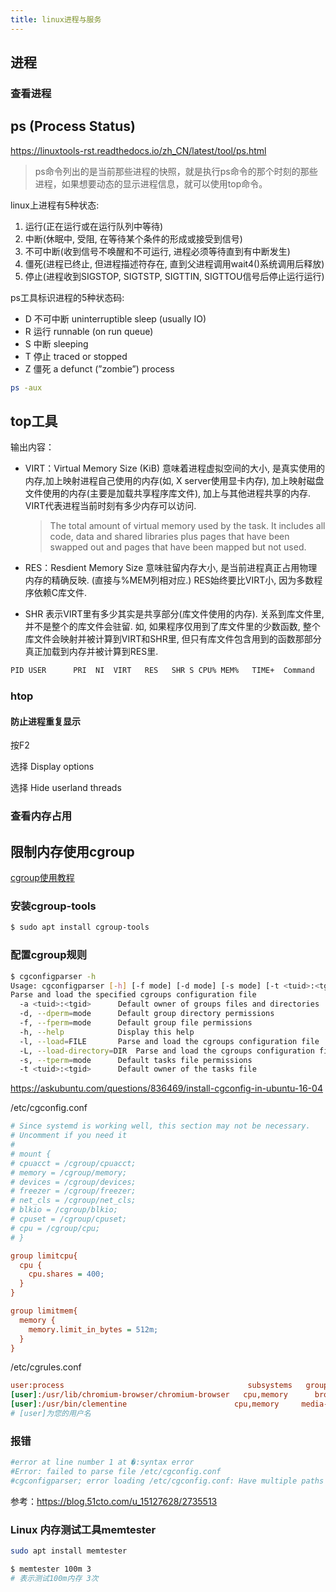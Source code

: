 ```yaml
---
title: linux进程与服务
---
```


## 进程

### 查看进程

## ps (Process Status)

https://linuxtools-rst.readthedocs.io/zh_CN/latest/tool/ps.html

> ps命令列出的是当前那些进程的快照，就是执行ps命令的那个时刻的那些进程，如果想要动态的显示进程信息，就可以使用top命令。

linux上进程有5种状态:

1. 运行(正在运行或在运行队列中等待)
2. 中断(休眠中, 受阻, 在等待某个条件的形成或接受到信号)
3. 不可中断(收到信号不唤醒和不可运行, 进程必须等待直到有中断发生)
4. 僵死(进程已终止, 但进程描述符存在, 直到父进程调用wait4()系统调用后释放)
5. 停止(进程收到SIGSTOP, SIGTSTP, SIGTTIN, SIGTTOU信号后停止运行运行)

ps工具标识进程的5种状态码:

- D 不可中断 uninterruptible sleep (usually IO)
- R 运行 runnable (on run queue)
- S 中断 sleeping
- T 停止 traced or stopped
- Z 僵死 a defunct (”zombie”) process



```sh
ps -aux 
```









## top工具

输出内容：

- VIRT：Virtual Memory Size (KiB)	意味着进程虚拟空间的大小, 是真实使用的内存,加上映射进程自己使用的内存(如, X server使用显卡内存), 加上映射磁盘文件使用的内存(主要是加载共享程序库文件), 加上与其他进程共享的内存. VIRT代表进程当前时刻有多少内存可以访问.

  >The  total amount of virtual memory used by the task.  It includes all code, data and shared libraries plus pages that have been swapped out and pages that have been mapped but not used.

- RES：Resdient Memory Size    意味驻留内存大小, 是当前进程真正占用物理内存的精确反映. (直接与%MEM列相对应.) RES始终要比VIRT小, 因为多数程序依赖C库文件.

- SHR    表示VIRT里有多少其实是共享部分(库文件使用的内存). 关系到库文件里, 并不是整个的库文件会驻留. 如, 如果程序仅用到了库文件里的少数函数, 整个库文件会映射并被计算到VIRT和SHR里, 但只有库文件包含用到的函数那部分真正加载到内存并被计算到RES里.

```sh
PID USER      PRI  NI  VIRT   RES   SHR S CPU% MEM%   TIME+  Command

```



### htop

#### 防止进程重复显示

按F2

选择 Display options

选择 Hide userland threads



### 查看内存占用



## 限制内存使用cgroup

[cgroup使用教程](https://fuckcloudnative.io/posts/understanding-cgroups-part-1-basics/)

### 安装cgroup-tools

```sh
$ sudo apt install cgroup-tools
```

### 配置cgroup规则

```sh
$ cgconfigparser -h
Usage: cgconfigparser [-h] [-f mode] [-d mode] [-s mode] [-t <tuid>:<tgid>] [-a <agid>:<auid>] [-l FILE] [-L DIR] ...
Parse and load the specified cgroups configuration file
  -a <tuid>:<tgid>		Default owner of groups files and directories
  -d, --dperm=mode		Default group directory permissions
  -f, --fperm=mode		Default group file permissions
  -h, --help			Display this help
  -l, --load=FILE		Parse and load the cgroups configuration file
  -L, --load-directory=DIR	Parse and load the cgroups configuration files from a directory
  -s, --tperm=mode		Default tasks file permissions
  -t <tuid>:<tgid>		Default owner of the tasks file
```

https://askubuntu.com/questions/836469/install-cgconfig-in-ubuntu-16-04

/etc/cgconfig.conf

```ini
# Since systemd is working well, this section may not be necessary.
# Uncomment if you need it
#
# mount {
# cpuacct = /cgroup/cpuacct;
# memory = /cgroup/memory;
# devices = /cgroup/devices;
# freezer = /cgroup/freezer;
# net_cls = /cgroup/net_cls;
# blkio = /cgroup/blkio;
# cpuset = /cgroup/cpuset;
# cpu = /cgroup/cpu;
# }

group limitcpu{
  cpu {
    cpu.shares = 400;
  }
}

group limitmem{
  memory {
    memory.limit_in_bytes = 512m;
  }
}
```

/etc/cgrules.conf

```ini
user:process                                         subsystems   group
[user]:/usr/lib/chromium-browser/chromium-browser   cpu,memory      browsers
[user]:/usr/bin/clementine                        cpu,memory     media-players
# [user]为您的用户名
```



### 报错

```sh
#error at line number 1 at �:syntax error
#Error: failed to parse file /etc/cgconfig.conf
#cgconfigparser; error loading /etc/cgconfig.conf: Have multiple paths for the same #namespace

```



参考：https://blog.51cto.com/u_15127628/2735513



### Linux 内存测试工具memtester

```sh
sudo apt install memtester
```

```sh
$ memtester 100m 3
# 表示测试100m内存 3次
```

